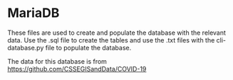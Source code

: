 # MariaDB

These files are used to create and populate the database with the relevant
data. Use the .sql file to create the tables and use the .txt files with
the cli-database.py file to populate the database.

The data for this database is from <https://github.com/CSSEGISandData/COVID-19>
